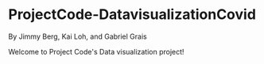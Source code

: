 # ProjectCode-DatavisualizationCovid
By Jimmy Berg, Kai Loh, and Gabriel Grais


Welcome to Project Code's Data visualization project! 
